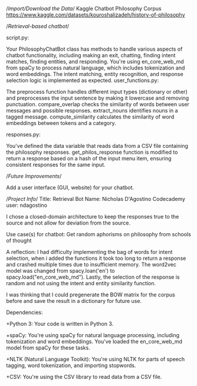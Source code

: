 /*Import/Download the Data*/
Kaggle Chatbot Philosophy Corpus
https://www.kaggle.com/datasets/kouroshalizadeh/history-of-philosophy

/*Retrieval-based chatbot*/

script.py:

Your PhilosophyChatBot class has methods to handle various aspects of chatbot functionality, including making an exit, chatting, finding intent matches, finding entities, and responding.
You're using en_core_web_md from spaCy to process natural language, which includes tokenization and word embeddings.
The intent matching, entity recognition, and response selection logic is implemented as expected.
user_functions.py:

The preprocess function handles different input types (dictionary or other) and preprocesses the input sentence by making it lowercase and removing punctuation.
compare_overlap checks the similarity of words between user messages and possible responses.
extract_nouns identifies nouns in a tagged message.
compute_similarity calculates the similarity of word embeddings between tokens and a category.

responses.py:

You've defined the data variable that reads data from a CSV file containing the philosophy responses.
get_philos_response function is modified to return a response based on a hash of the input menu item, ensuring consistent responses for the same input.

/*Future Improvements*/

Add a user interface (GUI, website) for your chatbot.

/*Project Info*/
Title: Retrieval Bot
Name: Nicholas D'Agostino
Codecademy user: ndagostino

I chose a closed-domain architecture to keep the responses true to the source and not allow for deviation from the source.

Use case(s) for chatbot:
Get random aphorisms on philosophy from schools of thought

A reflection:
I had difficulty implementing the bag of words for intent selection, when i added the functions it took too long to return a response and crashed multiple times due to insufficient memory. The word2vec model was changed from spacy.loan('en') to spacy.load("en_core_web_md"). Lastly, the selection of the response is random and not using the intent and entity similarity function. 

I was thinking that I could pregenerate the BOW matrix for the corpus before and save the result in a dictionary for future use.

Dependencies:

+Python 3: Your code is written in Python 3.

+spaCy: You're using spaCy for natural language processing, including tokenization and word embeddings. You've loaded the en_core_web_md model from spaCy for these tasks.

+NLTK (Natural Language Toolkit): You're using NLTK for parts of speech tagging, word tokenization, and importing stopwords.

+CSV: You're using the CSV library to read data from a CSV file.